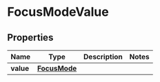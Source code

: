# FocusModeValue

## Properties
Name | Type | Description | Notes
------------ | ------------- | ------------- | -------------
**value** | [**FocusMode**](FocusMode.md) |  | 
